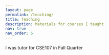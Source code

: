 ```yaml
---
layout: page
permalink: /teaching/
title: Teaching
description: Materials for courses I taught
nav: true
nav_order: 6
---
```


I was tutor for CSE107 in Fall Quarter 

